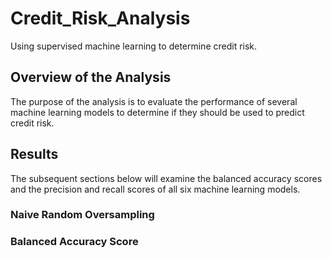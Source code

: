 # Credit_Risk_Analysis
Using supervised machine learning to determine credit risk.

## Overview of the Analysis
The purpose of the analysis is to evaluate the performance of several machine learning models to determine if they should be used to predict credit risk.

## Results
The subsequent sections below will examine the balanced accuracy scores and the precision and recall scores of all six machine learning models.

### Naive Random Oversampling

### Balanced Accuracy Score


